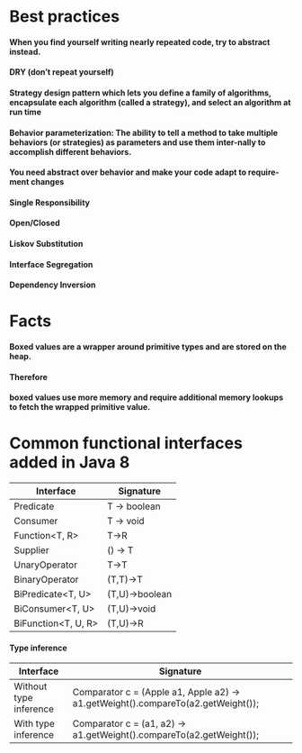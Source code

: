 # Best practices

#### When you find yourself writing nearly repeated code, try to abstract instead.

#### DRY (don’t repeat yourself)

#### Strategy design pattern which lets you define a family of algorithms, encapsulate each algorithm (called a strategy), and select an algorithm at run time

#### Behavior parameterization: The ability to tell a method to take multiple behaviors (or strategies) as parameters and use them inter-nally to accomplish different behaviors.

#### You need abstract over behavior and make your code adapt to require-ment changes

#### Single Responsibility

#### Open/Closed

#### Liskov Substitution

#### Interface Segregation

#### Dependency Inversion

# Facts

#### Boxed values are a wrapper around primitive types and are stored on the heap.

#### Therefore

#### boxed values use more memory and require additional memory lookups to fetch the wrapped primitive value.

# Common functional interfaces added in Java 8

| Interface           | Signature      |
|---------------------|----------------|
| Predicate<T>        | T -> boolean   |
| Consumer<T>         | T -> void      |
| Function<T, R>      | T->R           |
| Supplier<T>         | () -> T        |
| UnaryOperator<T>    | T->T           |
| BinaryOperator<T>   | (T,T)->T       |
| BiPredicate<T, U>   | (T,U)->boolean |
| BiConsumer<T, U>    | (T,U)->void    |
| BiFunction<T, U, R> | (T,U)->R       |

#### Type inference

| Interface              | Signature                                                                               |
|------------------------|-----------------------------------------------------------------------------------------|
| Without type inference | Comparator<Apple> c = (Apple a1, Apple a2) -> a1.getWeight().compareTo(a2.getWeight()); |
| With type inference    | Comparator<Apple> c = (a1, a2) -> a1.getWeight().compareTo(a2.getWeight());             |
